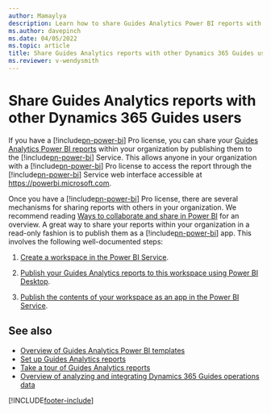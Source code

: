 ```yaml
---
author: Mamaylya
description: Learn how to share Guides Analytics Power BI reports with other Microsoft Dynamics 365 Guides users
ms.author: davepinch
ms.date: 04/05/2022
ms.topic: article
title: Share Guides Analytics reports with other Dynamics 365 Guides users
ms.reviewer: v-wendysmith
---
```


# Share Guides Analytics reports with other Dynamics 365 Guides users

If you have a [!include[pn-power-bi](../includes/pn-power-bi.md)] Pro license, you can share your [Guides Analytics Power BI reports](analytics-guide.md) 
within your organization by publishing them to the [!include[pn-power-bi](../includes/pn-power-bi.md)] Service. This allows anyone in your organization with 
a [!include[pn-power-bi](../includes/pn-power-bi.md)] Pro license to access the report through the [!include[pn-power-bi](../includes/pn-power-bi.md)] Service web 
interface accessible at https://powerbi.microsoft.com.

Once you have a [!include[pn-power-bi](../includes/pn-power-bi.md)] Pro license, there are several mechanisms for sharing reports with others in your organization. 
We recommend reading [Ways to collaborate and share in Power BI](/power-bi/service-how-to-collaborate-distribute-dashboards-reports) for an overview. 
A great way to share your reports within your organization in a read-only fashion is to publish them as a [!include[pn-power-bi](../includes/pn-power-bi.md)] app. This 
involves the following well-documented steps:

1.	[Create a workspace in the Power BI Service](/power-bi/collaborate-share/service-create-the-new-workspaces#:~:text=%20Create%20the%20new%20workspaces%20in%20Power%20BI,configure%20an%20Office%20365%20Group%20whose...%20See%20More.). 

2.	[Publish your Guides Analytics reports to this workspace using Power BI Desktop](/power-bi/desktop-upload-desktop-files). 

3.	[Publish the contents of your workspace as an app in the Power BI Service](/power-bi/service-create-distribute-apps).  

## See also

- [Overview of Guides Analytics Power BI templates](analytics-guide.md)
- [Set up Guides Analytics reports](analytics-ga-setup.md)
- [Take a tour of Guides Analytics reports](analytics-ga-reports.md)
- [Overview of analyzing and integrating Dynamics 365 Guides operations data](analytics-overview.md)

[!INCLUDE[footer-include](../includes/footer-banner.md)]
